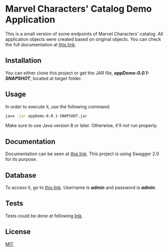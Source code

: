 # Marvel Characters' Catalog Demo Application

This is a small version of some endpoints of Marvel Characters' catalog.
All application objects were created based on original objects. You can check the full documentation at [this link](https://developer.marvel.com/docs#!/public/).

## Installation

You can either clone this project or get the JAR file, ***appDemo-0.0.1-SNAPSHOT***, located at *target* folder.

## Usage

In order to execute it, use the following command:

```bash
java -jar appDemo-0.0.1-SNAPSHOT.jar
```
Make sure to use Java version 8 or later. Otherwise, it'll not run properly.

## Documentation

Documentation can be seen at [this link](http://localhost:8080/swagger-ui.html#/). This project is using Swagger 2.0 for its purpose.

## Database

To access it, go to [this link](http://localhost:8080/marvel-catalog-db). Username is ***admin*** and password is ***admin***.

## Tests

Tests could be done at following [link](http://localhost:8080/swagger-ui.html#/).

## License
[MIT](https://choosealicense.com/licenses/mit/)
